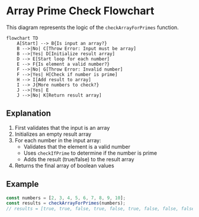 # Array Prime Check Flowchart

This diagram represents the logic of the `checkArrayForPrimes` function.

```mermaid
flowchart TD
    A[Start] --> B{Is input an array?}
    B -->|No| C[Throw Error: Input must be array]
    B -->|Yes| D[Initialize result array]
    D --> E[Start loop for each number]
    E --> F{Is element a valid number?}
    F -->|No| G[Throw Error: Invalid number]
    F -->|Yes| H[Check if number is prime]
    H --> I[Add result to array]
    I --> J{More numbers to check?}
    J -->|Yes| E
    J -->|No| K[Return result array]
```

## Explanation

1. First validates that the input is an array
2. Initializes an empty result array
3. For each number in the input array:
   - Validates that the element is a valid number
   - Uses `checkIfPrime` to determine if the number is prime
   - Adds the result (true/false) to the result array
4. Returns the final array of boolean values

## Example
```javascript
const numbers = [2, 3, 4, 5, 6, 7, 8, 9, 10];
const results = checkArrayForPrimes(numbers);
// results = [true, true, false, true, false, true, false, false, false]
``` 